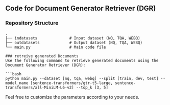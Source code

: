 

## Code for Document Generator Retriever (DGR)

### Repository Structure

```plaintext
.
├── indatasets              # Input dataset (NQ, TQA, WEBQ)
├── outdatasets             # Output dataset (NQ, TQA, WEBQ)
└── main.py                 # Main code file

### retreive generated Documents
Use the following command to retrieve generated documents using the Document Generator Retriever (DGR):

```bash
python main.py --dataset [nq, tqa, webq] --split [train, dev, test] --model_name [sentence-transformers/gtr-t5-large, sentence-transformers/all-MiniLM-L6-v2] --top_k [3, 5]
``` 
Feel free to customize the parameters according to your needs.

